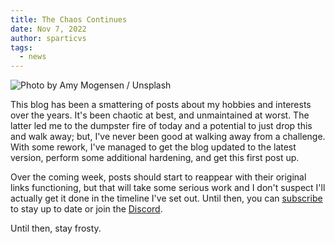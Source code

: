 ```yaml
---
title: The Chaos Continues
date: Nov 7, 2022
author: sparticvs
tags:
  - news
---
```

![Photo by Amy Mogensen / Unsplash](https://images.unsplash.com/photo-1481121871234-1f3fb96a5f45?crop=entropy&cs=tinysrgb&fit=max&fm=jpg&ixid=MnwxMTc3M3wwfDF8c2VhcmNofDN8fGR1bXBzdGVyJTIwZmlyZXxlbnwwfHx8fDE2Njc4NDc5Mzc&ixlib=rb-4.0.3&q=80&w=2000)

This blog has been a smattering of posts about my hobbies and interests over the years. It's been chaotic at best, and unmaintained at worst. The latter led me to the dumpster fire of today and a potential to just drop this and walk away; but, I've never been good at walking away from a challenge. With some rework, I've managed to get the blog updated to the latest version, perform some additional hardening, and get this first post up.

Over the coming week, posts should start to reappear with their original links functioning, but that will take some serious work and I don't suspect I'll actually get it done in the timeline I've set out. Until then, you can [subscribe](https://popebp.com/feed.xml) to stay up to date or join the [Discord](https://discord.gg/kxkwXN3rdR).

Until then, stay frosty.
